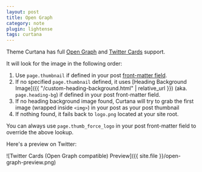 ```yaml
---
layout: post
title: Open Graph
category: note
plugin: lightense
tags: curtana
---
```


Theme Curtana has full [Open Graph](http://ogp.me/) and [Twitter Cards](https://dev.twitter.com/docs/cards) support.

It will look for the image in the following order:

1. Use `page.thumbnail` if defined in your post [front-matter field](http://jekyllrb.com/docs/frontmatter/).
2. If no specified `page.thumbnail` defined, it uses [Heading Background Image]({{ "/custom-heading-background.html" | relative_url }}) (aka. `page.heading-bg`) if defined in your post front-matter field.
3. If no heading background image found, Curtana will try to grab the first image (wrapped inside `<img>`) in your post as your post thumbnail
4. If nothing found, it fails back to `logo.png` located at your site root.

You can always use `page.thumb_force_logo` in your post front-matter field to override the above lookup.

Here's a preview on Twitter:

![Twitter Cards (Open Graph compatible) Preview]({{ site.file }}/open-graph-preview.png)
